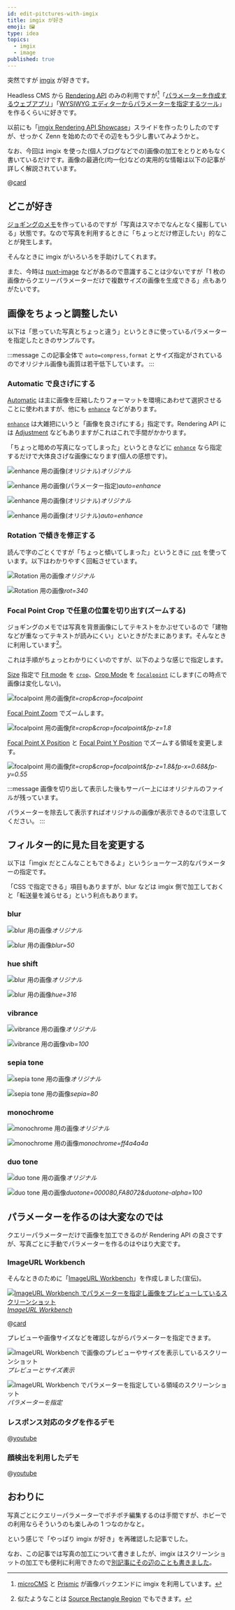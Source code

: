 ```yaml
---
id: edit-pitctures-with-imgix
title: imgix が好き
emoji: 🖼️
type: idea
topics:
  - imgix
  - image
published: true
---
```


突然ですが [imgix](https://imgix.com/) が好きです。

Headless CMS から [Rendering API](https://docs.imgix.com/apis/rendering) のみの利用ですが[^cms-imgix]「[パラメーターを作成するウェブアプリ](https://github.com/hankei6km/image-url-workbench)」「[WYSIWYG エディターからパラメーターを指定するツール](https://hankei6km.github.io/rehype-image-salt-doc/)」を作るくらいに好きです。

以前にも「[imgix Rendering API Showcase](https://hankei6km.github.io/mardock/deck/try-imgix-rendering-api)」スライドを作ったりしたのですが、せっかく Zenn を始めたのでその辺をもう少し書いてみようかと。

なお、今回は imgix を使った(個人ブログなどでの)画像の加工をとりとめもなく書いているだけです。画像の最適化(均一化)などの実用的な情報は以下の記事が詳しく解説されています。

@[card](https://zenn.dev/manalink/articles/manalink-imgix)

[^cms-imgix]: [microCMS](https://microcms.io/) と [Prismic](https://prismic.io/) が画像バックエンドに imgix を利用しています。

## どこが好き

[ジョギングのメモ](https://hankei6km.github.io/mardock/deck/category/jog)を作っているのですが「写真はスマホでなんとなく撮影している」状態です。なので写真を利用するときに「ちょっとだけ修正したい」的なことが発生します。

そんなときに imgix がいろいろを手助けしてくれます。

また、今時は [nuxt-image](https://image.nuxtjs.org/) などがあるので意識することは少ないですが「1 枚の画像からクエリーパラメーターだけで複数サイズの画像を生成できる」点もありがたいです。

## 画像をちょっと調整したい

以下は「思っていた写真とちょっと違う」というときに使っているパラメーターを指定したときのサンプルです。

:::message
この記事全体で `auto=compress,format` とサイズ指定がされているのでオリジナル画像も画質は若干低下しています。
:::

### Automatic で良さげにする

[Automatic](https://docs.imgix.com/apis/rendering/auto) は主に画像を圧縮したりフォーマットを環境にあわせて選択させることに使われますが、他にも [`enhance`](https://docs.imgix.com/apis/rendering/auto/auto#enhance) などがあります。

[`enhance`](https://docs.imgix.com/apis/rendering/auto/auto#enhance) は大雑把にいうと「画像を良さげにする」指定です。Rendering API には [Adjustment](https://docs.imgix.com/apis/rendering/adjustment) などもありますがこれはこれで手間がかかります。

「ちょっと暗めの写真になってしまった」というときなどに [`enhance`](https://docs.imgix.com/apis/rendering/auto/auto#enhance) なら指定するだけで大体良さげな画像になります(個人の感想です)。

![enhance 用の画像(オリジナル)](https://images.microcms-assets.io/assets/1fff6177c5c74aac8d5158dc17492c92/62f516d903e540a5a09243f905acc411/edit-pitctures-with-imgix-enhance.jpg?w=600\&h=300\&auto=compress%2Cformat)*オリジナル*

![enhance 用の画像(パラメーター指定)](https://images.microcms-assets.io/assets/1fff6177c5c74aac8d5158dc17492c92/62f516d903e540a5a09243f905acc411/edit-pitctures-with-imgix-enhance.jpg?w=600\&h=300\&auto=compress%2Cformat%2Cenhance)*auto=enhance*

![enhance 用の画像(オリジナル)](https://images.microcms-assets.io/assets/1fff6177c5c74aac8d5158dc17492c92/f62544aa8a2d419dabb9ff52208405d6/edit-pitctures-with-imgix-focalpoint.jpg?w=600\&h=300\&auto=compress%2Cformat)*オリジナル*

![enhance 用の画像(オリジナル)](https://images.microcms-assets.io/assets/1fff6177c5c74aac8d5158dc17492c92/f62544aa8a2d419dabb9ff52208405d6/edit-pitctures-with-imgix-focalpoint.jpg?w=600\&h=300\&auto=compress%2Cformat%2Cenhance)*auto=enhance*

### Rotation で傾きを修正する

読んで字のごとくですが「ちょっと傾いてしまった」というときに [`rot`](https://docs.imgix.com/apis/rendering/rotation/rot) を使っています。以下はわかりやすく回転させています。

![Rotation 用の画像](https://images.microcms-assets.io/assets/1fff6177c5c74aac8d5158dc17492c92/a661a61f54ec4b5288333cce3e5d3949/edit-pitctures-with-imgix-rotation.jpg?w=600\&h=300\&auto=compress%2Cformat)*オリジナル*

![Rotation 用の画像](https://images.microcms-assets.io/assets/1fff6177c5c74aac8d5158dc17492c92/a661a61f54ec4b5288333cce3e5d3949/edit-pitctures-with-imgix-rotation.jpg?w=600\&h=300\&rot=340)*rot=340*

### Focal Point Crop で任意の位置を切り出す(ズームする)

ジョギングのメモでは写真を背景画像にしてテキストをかぶせているので「建物などが重なってテキストが読みにくい」といときがたまにあります。そんなときに利用しています[^rect]。

これは手順がちょっとわかりにくいのですが、以下のような感じで指定します。

[Size](https://docs.imgix.com/apis/rendering/size) 指定で [Fit mode](https://docs.imgix.com/apis/rendering/size/fit) を [`crop`](https://docs.imgix.com/apis/rendering/size/fit#crop)、[Crop Mode](https://docs.imgix.com/apis/rendering/size/crop) を [`focalpoint`](https://docs.imgix.com/apis/rendering/size/crop#focalpoint) にします(この時点で画像は変化しない)。

![focalpoint 用の画像](https://images.microcms-assets.io/assets/1fff6177c5c74aac8d5158dc17492c92/f62544aa8a2d419dabb9ff52208405d6/edit-pitctures-with-imgix-focalpoint.jpg?w=600\&h=300\&auto=compress%2Cformat%2Cenhance\&fit=crop\&crop=focalpoint)*fit=crop\&crop=focalpoint*

[Focal Point Zoom](https://docs.imgix.com/apis/rendering/focalpoint-crop/fp-z) でズームします。

![focalpoint 用の画像](https://images.microcms-assets.io/assets/1fff6177c5c74aac8d5158dc17492c92/f62544aa8a2d419dabb9ff52208405d6/edit-pitctures-with-imgix-focalpoint.jpg?w=600\&h=300\&auto=compress%2Cformat%2Cenhance\&fit=crop\&crop=focalpoint\&fp-z=1.8)*fit=crop\&crop=focalpoint\&fp-z=1.8*

[Focal Point X Position](https://docs.imgix.com/apis/rendering/focalpoint-crop/fp-x) と [Focal Point Y Position](https://docs.imgix.com/apis/rendering/focalpoint-crop/fp-y) でズームする領域を変更します。

![focalpoint 用の画像](https://images.microcms-assets.io/assets/1fff6177c5c74aac8d5158dc17492c92/f62544aa8a2d419dabb9ff52208405d6/edit-pitctures-with-imgix-focalpoint.jpg?w=600\&h=300\&auto=compress%2Cformat%2Cenhance\&fit=crop\&crop=focalpoint\&fp-z=1.8\&fp-x=0.68\&fp-y=0.55)*fit=crop\&crop=focalpoint\&fp-z=1.8\&fp-x=0.68\&fp-y=0.55*

:::message
画像を切り出して表示した後もサーバー上にはオリジナルのファイルが残っています。

パラメーターを除去して表示すればオリジナルの画像が表示できるので注意してください。
:::

[^rect]: 似たようなことは [Source Rectangle Region](https://docs.imgix.com/apis/rendering/size/rect) でもできます。

## フィルター的に見た目を変更する

以下は「imgix だとこんなこともできるよ」というショーケース的なパラメーターの指定です。

「CSS で指定できる」項目もありますが、blur などは imgix 側で加工しておくと「転送量を減らせる」という利点もあります。

### blur

![blur 用の画像](https://images.microcms-assets.io/assets/1fff6177c5c74aac8d5158dc17492c92/abb6bbc126ec4e62a4dd5dfb2d6c0d11/edit-pitctures-with-imgixi-blur.jpg?w=600\&h=300\&auto=compress%2Cformat)*オリジナル*

![blur 用の画像](https://images.microcms-assets.io/assets/1fff6177c5c74aac8d5158dc17492c92/abb6bbc126ec4e62a4dd5dfb2d6c0d11/edit-pitctures-with-imgixi-blur.jpg?w=600\&h=300\&blur=50)*blur=50*

### hue shift

![blur 用の画像](https://images.microcms-assets.io/assets/1fff6177c5c74aac8d5158dc17492c92/c530685f5e2945c583ad41322600fc49/edit-pitctures-with-imgix-hue-shift.jpg?w=600\&h=300\&auto=compress%2Cformat)*オリジナル*

![blur 用の画像](https://images.microcms-assets.io/assets/1fff6177c5c74aac8d5158dc17492c92/c530685f5e2945c583ad41322600fc49/edit-pitctures-with-imgix-hue-shift.jpg?w=600\&h=300\&hue=316)*hue=316*

### vibrance

![vibrance 用の画像](https://images.microcms-assets.io/assets/1fff6177c5c74aac8d5158dc17492c92/ea854b9a431440c7a585b3cdd8bea587/edit-pitctures-with-imgix-vibrance.jpg?w=600\&h=300\&auto=compress%2Cformat)*オリジナル*

![vibrance 用の画像](https://images.microcms-assets.io/assets/1fff6177c5c74aac8d5158dc17492c92/ea854b9a431440c7a585b3cdd8bea587/edit-pitctures-with-imgix-vibrance.jpg?w=600\&h=300\&vib=100)*vib=100*

### sepia tone

![sepia tone 用の画像](https://images.microcms-assets.io/assets/1fff6177c5c74aac8d5158dc17492c92/1a3ee1b2642d4fd9b729f1ddb9d6b8ec/edit-pitctures-with-imgix-sepia-tone.jpg?w=600\&h=300\&auto=compress%2Cformat)*オリジナル*

![sepia tone 用の画像](https://images.microcms-assets.io/assets/1fff6177c5c74aac8d5158dc17492c92/1a3ee1b2642d4fd9b729f1ddb9d6b8ec/edit-pitctures-with-imgix-sepia-tone.jpg?w=600\&h=300\&sepia=80)*sepia=80*

### monochrome

![monochrome 用の画像](https://images.microcms-assets.io/assets/1fff6177c5c74aac8d5158dc17492c92/7705ec3d5d804ffa903a7bb97f244168/edit-pitctures-with-imgix-monochrome.jpg?w=600\&h=300\&auto=compress%2Cformat)*オリジナル*

![monochrome 用の画像](https://images.microcms-assets.io/assets/1fff6177c5c74aac8d5158dc17492c92/7705ec3d5d804ffa903a7bb97f244168/edit-pitctures-with-imgix-monochrome.jpg?w=600\&h=300\&monochrome=ff4a4a4a)*monochrome=ff4a4a4a*

### duo tone

![duo tone 用の画像](https://images.microcms-assets.io/assets/1fff6177c5c74aac8d5158dc17492c92/3fd1988e07af41fa98a1d7abf3287564/edit-pitctures-with-imgix-duo-tone.jpg?w=600\&h=300\&auto=compress%2Cformat)*オリジナル*

![duo tone 用の画像](https://images.microcms-assets.io/assets/1fff6177c5c74aac8d5158dc17492c92/3fd1988e07af41fa98a1d7abf3287564/edit-pitctures-with-imgix-duo-tone.jpg?w=600\&h=300\&duotone=000080%2CFA8072\&duotone-alpha=100)*duotone=000080,FA8072\&duotone-alpha=100*

## パラメーターを作るのは大変なのでは

クエリーパラメーターだけで画像を加工できるのが Rendering API の良さですが、写真ごとに手動でパラメーターを作るのはやはり大変です。

### ImageURL Workbench

そんなときのために「[ImageURL Workbench](https://image-url-workbench.vercel.app/)」を作成しました(宣伝)。

[![ImageURL Workbench でパラメーターを指定し画像をプレビューしているスクリーンショット](https://images.microcms-assets.io/assets/1fff6177c5c74aac8d5158dc17492c92/959ee4f71196411d9c01994f799ac703/edit-pitctures-with-imgix-image-url-workbench.png?w=600\&h=383\&auto=compress%2Cformat)*ImageURL Workbench*](https://image-url-workbench.vercel.app/)

@[card](https://image-url-workbench.vercel.app/)

プレビューや画像サイズなどを確認しながらパラメーターを指定できます。

![ImageURL Workbench で画像のプレビューやサイズを表示しているスクリーンショット](https://images.microcms-assets.io/assets/1fff6177c5c74aac8d5158dc17492c92/959ee4f71196411d9c01994f799ac703/edit-pitctures-with-imgix-image-url-workbench.png?auto=compress%2Cformat\&w=600\&h=430\&rect=40%2C80%2C600%2C430\&border=1%2C55000000\&border-radius=1)*プレビューとサイズ表示*

![ImageURL Workbench でパラメーターを指定している領域のスクリーンショット](https://images.microcms-assets.io/assets/1fff6177c5c74aac8d5158dc17492c92/959ee4f71196411d9c01994f799ac703/edit-pitctures-with-imgix-image-url-workbench.png?auto=compress%2Cformat\&w=600\&h=600\&rect=650%2C130%2C600%2C600\&border=1%2C55000000\&border-radius=1)*パラメーターを指定*

### レスポンス対応のタグを作るデモ

@[youtube](Nj6RsEriwzQ)

### 顔検出を利用したデモ

@[youtube](p6C0qZHndz8)

## おわりに

写真ごとにクエリーパラメーターでポチポチ編集するのは手間ですが、ホビーでの利用ならそういうのも楽しみの 1 つなのかなと。

という感じで「やっぱり imgix が好き」を再確認した記事でした。

なお、この記事では写真の加工について書きましたが、imgix はスクリーンショットの加工でも便利に利用できたので[別記事にその辺のことも書きました](https://zenn.dev/hankei6km/articles/process-screen-shot-by-imgix)。
